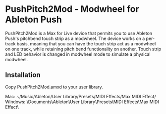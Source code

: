 PushPitch2Mod - Modwheel for Ableton Push
=============

PushPitch2Mod is a Max for Live device that permits you to use Ableton Push's pitchbend touch strip as a modwheel. The device works on a per-track basis, meaning that you can have the touch strip act as a modwheel on one track, while retaining pitch bend functionality on another. Touch strip and LED behavior is changed in modwheel mode to simulate a physical modwheel.

Installation
-------

Copy PushPitch2Mod.amxd to your user library.

Mac: ~/Music/Ableton/User Library/Presets/MIDI Effects/Max MIDI Effect/ <br />
Windows: \Documents\Ableton\User Library\Presets\MIDI Effects\Max MIDI Effect\
